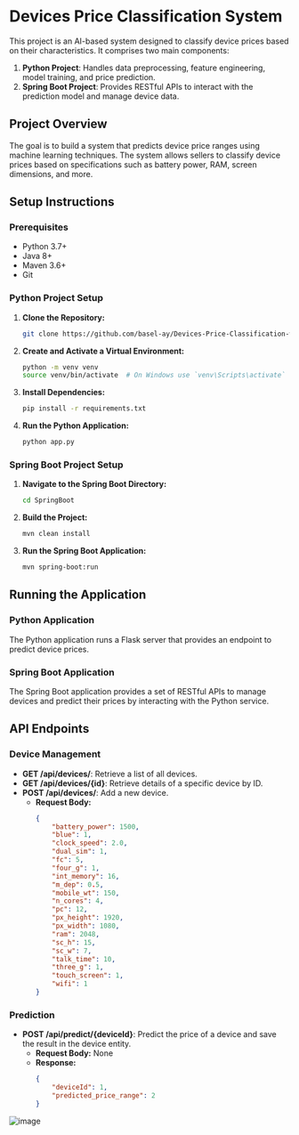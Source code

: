 # Devices Price Classification System

This project is an AI-based system designed to classify device prices based on their characteristics. It comprises two main components:
1. **Python Project**: Handles data preprocessing, feature engineering, model training, and price prediction.
2. **Spring Boot Project**: Provides RESTful APIs to interact with the prediction model and manage device data.

## Project Overview
The goal is to build a system that predicts device price ranges using machine learning techniques. The system allows sellers to classify device prices based on specifications such as battery power, RAM, screen dimensions, and more.

## Setup Instructions

### Prerequisites
- Python 3.7+
- Java 8+
- Maven 3.6+
- Git

### Python Project Setup
1. **Clone the Repository:**
    ```sh
    git clone https://github.com/basel-ay/Devices-Price-Classification-with-Spring-Boot.git
    ```

2. **Create and Activate a Virtual Environment:**
    ```sh
    python -m venv venv
    source venv/bin/activate  # On Windows use `venv\Scripts\activate`
    ```

3. **Install Dependencies:**
    ```sh
    pip install -r requirements.txt
    ```

4. **Run the Python Application:**
    ```sh
    python app.py
    ```

### Spring Boot Project Setup
1. **Navigate to the Spring Boot Directory:**
    ```sh
    cd SpringBoot
    ```

2. **Build the Project:**
    ```sh
    mvn clean install
    ```

3. **Run the Spring Boot Application:**
    ```sh
    mvn spring-boot:run
    ```

## Running the Application

### Python Application
The Python application runs a Flask server that provides an endpoint to predict device prices.

### Spring Boot Application
The Spring Boot application provides a set of RESTful APIs to manage devices and predict their prices by interacting with the Python service.

## API Endpoints

### Device Management
- **GET /api/devices/**: Retrieve a list of all devices.
- **GET /api/devices/{id}**: Retrieve details of a specific device by ID.
- **POST /api/devices/**: Add a new device.
  - **Request Body:**
    ```json
    {
        "battery_power": 1500,
        "blue": 1,
        "clock_speed": 2.0,
        "dual_sim": 1,
        "fc": 5,
        "four_g": 1,
        "int_memory": 16,
        "m_dep": 0.5,
        "mobile_wt": 150,
        "n_cores": 4,
        "pc": 12,
        "px_height": 1920,
        "px_width": 1080,
        "ram": 2048,
        "sc_h": 15,
        "sc_w": 7,
        "talk_time": 10,
        "three_g": 1,
        "touch_screen": 1,
        "wifi": 1
    }
    ```

### Prediction
- **POST /api/predict/{deviceId}**: Predict the price of a device and save the result in the device entity.
  - **Request Body:** None
  - **Response:**
    ```json
    {
        "deviceId": 1,
        "predicted_price_range": 2
    }
    ```

![image](https://github.com/basel-ay/Devices-Price-Classification-with-Spring-Boot/assets/64821137/48ad408b-1377-4ce2-b6b1-89c39ce92187)
